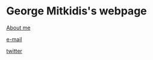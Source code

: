 # George Mitkidis's webpage



[About me](giorgosmit.github.io/about_me.md)

[e-mail](mailto:giorgosmit@gmail.com)	

[twitter](https://twitter.com/giorgosmit)


